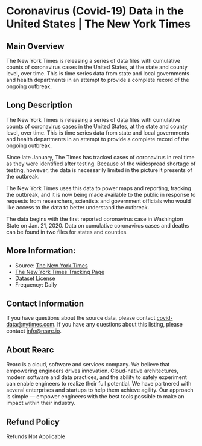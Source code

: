 # Coronavirus (Covid-19) Data in the United States | The New York Times

## Main Overview
The New York Times is releasing a series of data files with cumulative counts of coronavirus cases in the United States, at the state and county level, over time. This is time series data from state and local governments and health departments in an attempt to provide a complete record of the ongoing outbreak.

## Long Description
The New York Times is releasing a series of data files with cumulative counts of coronavirus cases in the United States, at the state and county level, over time. This is time series data from state and local governments and health departments in an attempt to provide a complete record of the ongoing outbreak.

Since late January, The Times has tracked cases of coronavirus in real time as they were identified after testing. Because of the widespread shortage of testing, however, the data is necessarily limited in the picture it presents of the outbreak.

The New York Times uses this data to power maps and reporting, tracking the outbreak, and it is now being made available to the public in response to requests from researchers, scientists and government officials who would like access to the data to better understand the outbreak.

The data begins with the first reported coronavirus case in Washington State on Jan. 21, 2020. Data on cumulative coronavirus cases and deaths can be found in two files for states and counties.

## More Information:
- Source: [The New York Times](https://github.com/nytimes/covid-19-data)      
- [The New York Times Tracking Page](https://www.nytimes.com/interactive/2020/us/coronavirus-us-cases.html)    
- [Dataset License](https://raw.githubusercontent.com/nytimes/covid-19-data/master/LICENSE)  
- Frequency: Daily

## Contact Information
If you have questions about the source data, please contact covid-data@nytimes.com. If you have any questions about this listing, please contact info@rearc.io.

## About Rearc
Rearc is a cloud, software and services company. We believe that empowering engineers drives innovation. Cloud-native architectures, modern software and data practices, and the ability to safely experiment can enable engineers to realize their full potential. We have partnered with several enterprises and startups to help them achieve agility. Our approach is simple — empower engineers with the best tools possible to make an impact within their industry.

## Refund Policy  
Refunds Not Applicable
